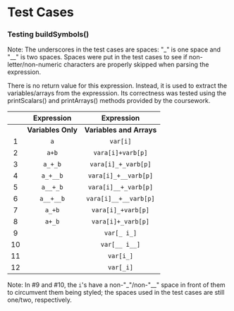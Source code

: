 # Test Cases

### Testing buildSymbols()

Note: The underscores in the test cases are spaces: "_" is one space and "__" is two spaces. Spaces were put in the test cases to see if 
non-letter/non-numeric characters are properly skipped when parsing the expression.

There is no return value for this expression. Instead, it is used to extract the variables/arrays from the expresssion. Its correctness
was tested using the printScalars() and printArrays() methods provided by the coursework.

|    | Expression    | Expression           |
|:--:|:-------------:|:--------------------:|
|    | **Variables Only** | **Variables and Arrays** |
| 1  |`a`              |`var[i]`                |
| 2  |`a+b`            |`vara[i]+varb[p]`       |  
| 3  |`a_+_b`          |`vara[i]_+_varb[p]`     |
| 4  |`a_+__b`         |`vara[i]_+__varb[p]`    |
| 5  |`a__+_b`         |`vara[i]__+_varb[p]`    |
| 6  |`a__+__b`        |`vara[i]__+__varb[p]`   |
| 7  |`a_+b`           |`vara[i]_+varb[p]`      |
| 8  |`a+_b`           |`vara[i]+_varb[p]`      |
| 9  |               |`var[_ i_]`              |
| 10 |               |`var[__ i__]`            |
| 11 |               |`var[i_]`               |
| 12 |               |`var[_i]`               |

Note: In #9 and #10, the `i`'s have a non-"_"/non-"__" space in front of them to circumvent them being styled; the spaces used in the test cases
are still one/two, respectively.